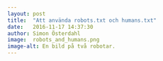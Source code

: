 ```yaml
---
layout: post
title:  "Att använda robots.txt och humans.txt"
date:   2016-11-17 14:37:30
author: Simon Österdahl
image:  robots_and_humans.png
image-alt: En bild på två robotar.
---
```


